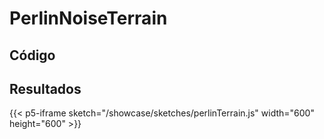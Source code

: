 # PerlinNoiseTerrain
## Código

## Resultados

{{< p5-iframe sketch="/showcase/sketches/perlinTerrain.js" width="600" height="600" >}} 